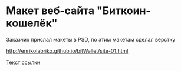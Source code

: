 # Макет веб-сайта "Биткоин-кошелёк"

Заказчик прислал макеты в PSD, по этим макетам сделал вёрстку

http://enrikolabriko.github.io/bitWallet/site-01.html

[Текст ссылки](http://enrikolabriko.github.io/bitWallet/site-01.html "Заголовок ссылки")